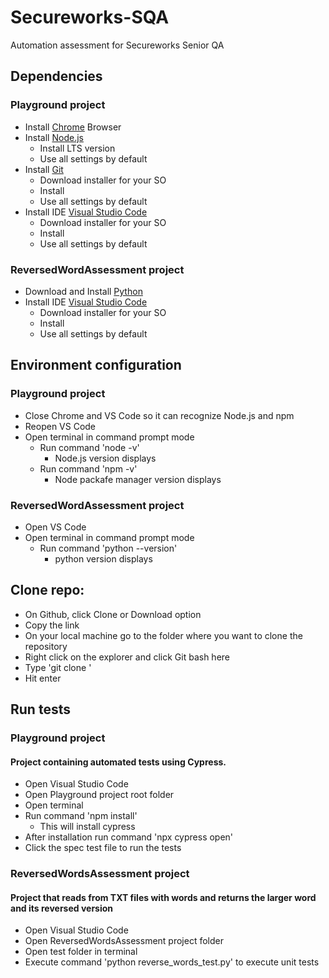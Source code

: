 # Secureworks-SQA
Automation assessment for Secureworks Senior QA

## Dependencies
### Playground project
- Install [Chrome](https://www.google.com/chrome/?brand=CHBD&gclid=CjwKCAjwkoz7BRBPEiwAeKw3qy4vzr1hRsbuQ1kWsQbWAy_TvEqyoLvpyvStnqstGR2rKH_ljER0FRoCBXwQAvD_BwE&gclsrc=aw.ds) Browser
- Install [Node.js](https://nodejs.org/en/download/)
  - Install LTS version
  - Use all settings by default
- Install [Git](https://git-scm.com/downloads)
  - Download installer for your SO
  - Install
  - Use all settings by default
- Install IDE [Visual Studio Code](https://code.visualstudio.com/download)
  - Download installer for your SO
  - Install
  - Use all settings by default
### ReversedWordAssessment project
- Download and Install [Python](https://www.python.org/downloads/)
- Install IDE [Visual Studio Code](https://code.visualstudio.com/download)
  - Download installer for your SO
  - Install
  - Use all settings by default

## Environment configuration
### Playground project
- Close Chrome and VS Code so it can recognize Node.js and npm 
- Reopen VS Code
- Open terminal in command prompt mode
  - Run command 'node -v'
    - Node.js version displays
  - Run command 'npm -v'
    - Node packafe manager version displays
### ReversedWordAssessment project
- Open VS Code
- Open terminal in command prompt mode
  - Run command 'python --version'
    - python version displays

## Clone repo:
- On Github, click Clone or Download option
- Copy the link
- On your local machine go to the folder where you want to clone the repository
- Right click on the explorer and click Git bash here
- Type 'git clone <link copied above>'
- Hit enter

## Run tests
### Playground project
#### Project containing automated tests using Cypress.

- Open Visual Studio Code
- Open Playground project root folder
- Open terminal
- Run command 'npm install'
  - This will install cypress
- After installation run command 'npx cypress open'
- Click the spec test file to run the tests

### ReversedWordsAssessment project
#### Project that reads from TXT files with words and returns the larger word and its reversed version
- Open Visual Studio Code
- Open ReversedWordsAssessment project folder
- Open test folder in terminal
- Execute command 'python reverse_words_test.py' to execute unit tests
